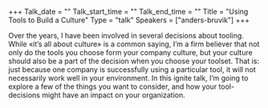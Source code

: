 +++
Talk_date = ""
Talk_start_time = ""
Talk_end_time = ""
Title = "Using Tools to Build a Culture"
Type = "talk"
Speakers = ["anders-bruvik"]
+++

Over the years, I have been involved in several decisions about tooling. While «it’s all about culture» is a common saying, I’m a firm believer that not only do the tools you choose form your company culture, but your culture should also be a part of the decision when you choose your toolset. That is: just because one company is successfully using a particular tool, it will not necessarily work well in your environment. In this ignite talk, I’m going to explore a few of the things you want to consider, and how your tool-decisions might have an impact on your organization.
